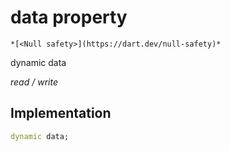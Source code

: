 


# data property




    *[<Null safety>](https://dart.dev/null-safety)*


dynamic data
  
_read / write_






## Implementation

```dart
dynamic data;


```








